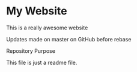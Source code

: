 # My Website

This is a really awesome website

Updates made on master on GitHub before rebase

Repository Purpose

This file is just a readme file. 

